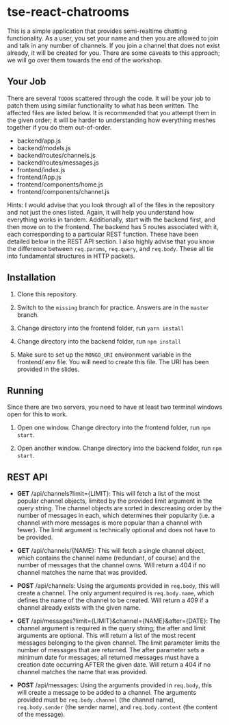 # tse-react-chatrooms

This is a simple application that provides semi-realtime chatting functionality. 
As a user, you set your name and then you are allowed to join and talk in any number of 
channels. If you join a channel that does not exist already, it will be created for you.
There are some caveats to this approach; we will go over them towards the end of the workshop. 

## Your Job

There are several `TODO`s scattered through the code. It will be your job to patch them
using similar functionality to what has been written. The affected files are listed below.
It is recommended that you attempt them in the given order; it will be harder to understanding
how everything meshes together if you do them out-of-order.

* backend/app.js 
* backend/models.js 
* backend/routes/channels.js 
* backend/routes/messages.js 
* frontend/index.js 
* frontend/App.js 
* frontend/components/home.js 
* frontend/components/channel.js 

Hints: I would advise that you look through all of the files in the repository and not just the ones
listed. Again, it will help you understand how everything works in tandem. Additionally,
start with the backend first, and then move on to the frontend. The backend has 5 routes
associated with it, each corresponding to a particular REST function. These have been detailed
below in the REST API section. I also highly advise that you know the difference between
`req.params`, `req.query`, and `req.body`. These all tie into fundamental structures
in HTTP packets.

## Installation

1. Clone this repository.

2. Switch to the `missing` branch for practice. Answers are in the `master` branch.

3. Change directory into the frontend folder, run `yarn install`

4. Change directory into the backend folder, run `npm install`

5. Make sure to set up the `MONGO_URI` environment variable in the frontend/.env file. 
You will need to create this file. The URI has been provided in the slides. 

## Running

Since there are two servers, you need to have at least two terminal windows open for
this to work.

1. Open one window. Change directory into the frontend folder, run `npm start`.

2. Open another window. Change directory into the backend folder, run `npm start`.

## REST API

* __GET__ /api/channels?limit={LIMIT}: This will fetch a list of the most popular channel objects, limited
  by the provided limit argument in the query string. The channel objects are sorted in descreasing order
  by the number of messages in each, which determines their popularity (i.e. a channel with more messages
  is more popular than a channel with fewer). The limit argument is technically optional and does not have
  to be provided. 

* __GET__ /api/channels/{NAME}: This will fetch a single channel object, which contains the channel name
  (redundant, of course) and the number of messages that the channel owns. Will return a 404 if no channel
  matches the name that was provided.

* __POST__ /api/channels: Using the arguments provided in `req.body`, this will create a channel. The
  only argument required is `req.body.name`, which defines the name of the channel to be created. Will return
  a 409 if a channel already exists with the given name. 

* __GET__ /api/messages?limit={LIMIT}&channel={NAME}&after={DATE}: The channel argument is required in the 
  query string; the after and limit arguments are optional. This will return a list of the most recent
  messages belonging to the given channel. The limit parameter limits the number of messages that are returned.
  The after parameter sets a minimum date for messages; all returned messages must have a creation date
  occurring AFTER the given date. Will return a 404 if no channel matches the name that was provided.

* __POST__ /api/messages: Using the arguments provided in `req.body`, this will create a message to be added
  to a channel. The arguments provided must be `req.body.channel` (the channel name), `req.body.sender`
  (the sender name), and `req.body.content` (the content of the message).  
